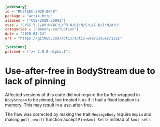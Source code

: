 ```toml
[advisory]
id = "RUSTSEC-2020-0048"
package = "actix-http"
aliases = ["CVE-2020-35901"]
cvss = "CVSS:3.1/AV:N/AC:L/PR:N/UI:N/S:U/C:N/I:N/A:H"
categories = ["memory-corruption"]
date = "2020-01-24"
url = "https://github.com/actix/actix-web/issues/1321"

[versions]
patched = [">= 2.0.0-alpha.1"]
```

# Use-after-free in BodyStream due to lack of pinning

Affected versions of this crate did not require the buffer wrapped in `BodyStream` to be pinned,
but treated it as if it had a fixed location in memory. This may result in a use-after-free.
 
The flaw was corrected by making the trait `MessageBody` require `Unpin`
and making `poll_next()` function accept `Pin<&mut Self>` instead of `&mut self`.
